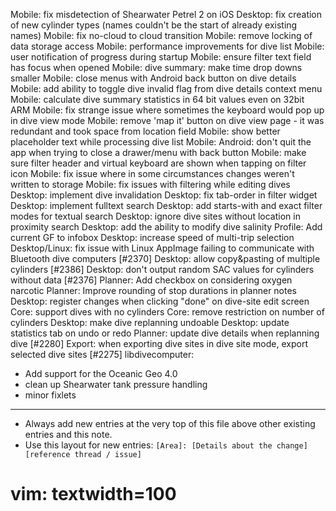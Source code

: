 Mobile: fix misdetection of Shearwater Petrel 2 on iOS
Desktop: fix creation of new cylinder types (names couldn't be the start of already existing names)
Mobile: fix no-cloud to cloud transition
Mobile: remove locking of data storage access
Mobile: performance improvements for dive list
Mobile: user notification of progress during startup
Mobile: ensure filter text field has focus when opened
Mobile: dive summary: make time drop downs smaller
Mobile: close menus with Android back button on dive details
Mobile: add ability to toggle dive invalid flag from dive details context menu
Mobile: calculate dive summary statistics in 64 bit values even on 32bit ARM
Mobile: fix strange issue where sometimes the keyboard would pop up in dive view mode
Mobile: remove 'map it' button on dive view page - it was redundant and took space from location field
Mobile: show better placeholder text while processing dive list
Mobile: Android: don't quit the app when trying to close a drawer/menu with back button
Mobile: make sure filter header and virtual keyboard are shown when tapping on filter icon
Mobile: fix issue where in some circumstances changes weren't written to storage
Mobile: fix issues with filtering while editing dives
Desktop: implement dive invalidation
Desktop: fix tab-order in filter widget
Desktop: implement fulltext search
Desktop: add starts-with and exact filter modes for textual search
Desktop: ignore dive sites without location in proximity search
Desktop: add the ability to modify dive salinity
Profile: Add current GF to infobox
Desktop: increase speed of multi-trip selection
Desktop/Linux: fix issue with Linux AppImage failing to communicate with Bluetooth dive computers [#2370]
Desktop: allow copy&pasting of multiple cylinders [#2386]
Desktop: don't output random SAC values for cylinders without data [#2376]
Planner: Add checkbox on considering oxygen narcotic
Planner: Improve rounding of stop durations in planner notes
Desktop: register changes when clicking "done" on dive-site edit screen
Core: support dives with no cylinders
Core: remove restriction on number of cylinders
Desktop: make dive replanning undoable
Desktop: update statistics tab on undo or redo
Planner: update dive details when replanning dive [#2280]
Export: when exporting dive sites in dive site mode, export selected dive sites [#2275]
libdivecomputer:
- Add support for the Oceanic Geo 4.0
- clean up Shearwater tank pressure handling
- minor fixlets
---
* Always add new entries at the very top of this file above other existing entries and this note.
* Use this layout for new entries: `[Area]: [Details about the change] [reference thread / issue]`
# vim: textwidth=100
